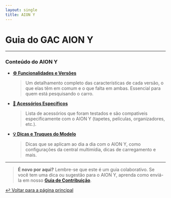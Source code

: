 ```yaml
---
layout: single
title: AION Y
---
```


# Guia do GAC AION Y

---

### Conteúdo do AION Y

* **[⚙️ Funcionalidades e Versões](funcionalidades.md)**
    > Um detalhamento completo das características de cada versão, o que elas têm em comum e o que falta em ambas. Essencial para quem está pesquisando o carro.

* **[🛒 Acessórios Específicos](acessorios.md)**
    > Lista de acessórios que foram testados e são compatíveis especificamente com o AION Y (tapetes, películas, organizadores, etc.).

* **[💡 Dicas e Truques do Modelo](dicas.md)**
    > Dicas que se aplicam ao dia a dia com o AION Y, como configurações da central multimídia, dicas de carregamento e mais.

---

> **É novo por aqui?** Lembre-se que este é um guia colaborativo. Se você tem uma dica ou sugestão para o AION Y, aprenda como enviá-la em nosso **[Guia de Contribuição](../CONTRIBUTING.md)**.

[↩️ Voltar para a página principal](../)
